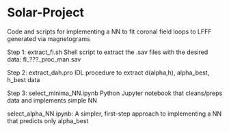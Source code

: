 # Solar-Project
Code and scripts for implementing a NN to fit coronal field loops to LFFF generated via magnetograms


Step 1: extract_fl.sh
Shell script to extract the .sav files with the desired data: fl_???_proc_man.sav

Step 2: extract_dah.pro
IDL procedure to extract d(alpha,h), alpha_best, h_best data

Step 3: select_minima_NN.ipynb
Python Jupyter notebook that cleans/preps data and implements simple NN

select_alpha_NN.ipynb:
A simpler, first-step approach to implementing a NN that predicts only alpha_best
